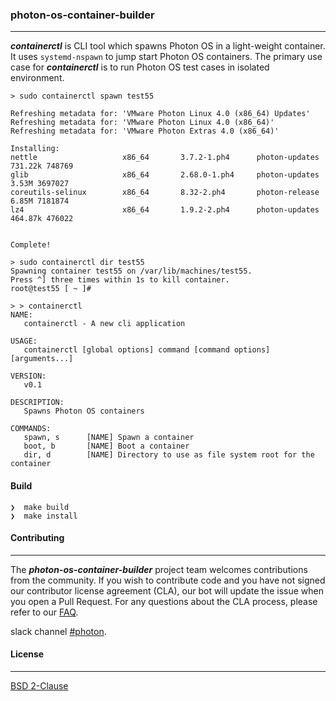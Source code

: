 ### photon-os-container-builder
----
***containerctl*** is CLI tool which spawns Photon OS in a light-weight container. It uses `systemd-nspawn` to jump start Photon OS containers. The primary
use case for ***containerctl*** is to run Photon OS test cases in isolated environment.


```
> sudo containerctl spawn test55

Refreshing metadata for: 'VMware Photon Linux 4.0 (x86_64) Updates'
Refreshing metadata for: 'VMware Photon Linux 4.0 (x86_64)'
Refreshing metadata for: 'VMware Photon Extras 4.0 (x86_64)'

Installing:
nettle                   x86_64       3.7.2-1.ph4      photon-updates 731.22k 748769
glib                     x86_64       2.68.0-1.ph4     photon-updates   3.53M 3697027
coreutils-selinux        x86_64       8.32-2.ph4       photon-release   6.85M 7181874
lz4                      x86_64       1.9.2-2.ph4      photon-updates 464.87k 476022


Complete!
```

```
> sudo containerctl dir test55
Spawning container test55 on /var/lib/machines/test55.
Press ^] three times within 1s to kill container.
root@test55 [ ~ ]#
```


```
> > containerctl
NAME:
   containerctl - A new cli application

USAGE:
   containerctl [global options] command [command options] [arguments...]

VERSION:
   v0.1

DESCRIPTION:
   Spawns Photon OS containers

COMMANDS:
   spawn, s      [NAME] Spawn a container
   boot, b       [NAME] Boot a container
   dir, d        [NAME] Directory to use as file system root for the container

```

#### Build
```
❯  make build
❯  make install
```


#### Contributing
----

The ***photon-os-container-builder*** project team welcomes contributions from the community. If you wish to contribute code and you have not signed our contributor license agreement (CLA), our bot will update the issue when you open a Pull Request. For any questions about the CLA process, please refer to our [FAQ](https://cla.vmware.com/faq).

slack channel [#photon](https://code.vmware.com/web/code/join).

#### License
----

[BSD 2-Clause](https://spdx.org/licenses/BSD-2-Clause.html)
